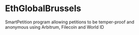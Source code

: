 # EthGlobalBrussels
SmartPetition program allowing petitions to be temper-proof and anonymous using Arbitrum, Filecoin and World ID
